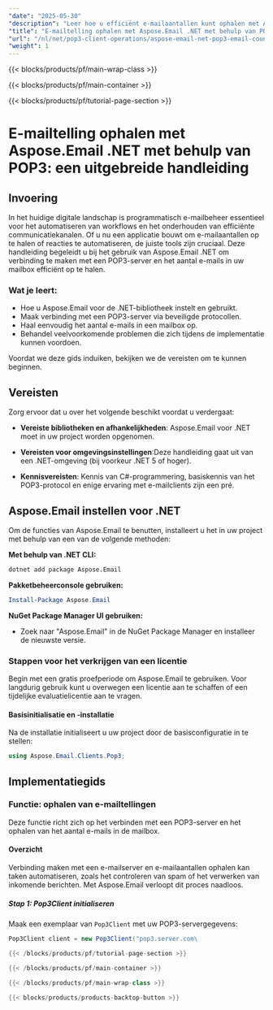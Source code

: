```yaml
---
"date": "2025-05-30"
"description": "Leer hoe u efficiënt e-mailaantallen kunt ophalen met Aspose.Email voor .NET en het POP3-protocol. Automatiseer workflows en stroomlijn uw e-mailbeheer."
"title": "E-mailtelling ophalen met Aspose.Email .NET met behulp van POP3&#58; een uitgebreide handleiding"
"url": "/nl/net/pop3-client-operations/aspose-email-net-pop3-email-count-retrieval/"
"weight": 1
---
```


{{< blocks/products/pf/main-wrap-class >}}

{{< blocks/products/pf/main-container >}}

{{< blocks/products/pf/tutorial-page-section >}}
# E-mailtelling ophalen met Aspose.Email .NET met behulp van POP3: een uitgebreide handleiding

## Invoering

In het huidige digitale landschap is programmatisch e-mailbeheer essentieel voor het automatiseren van workflows en het onderhouden van efficiënte communicatiekanalen. Of u nu een applicatie bouwt om e-mailaantallen op te halen of reacties te automatiseren, de juiste tools zijn cruciaal. Deze handleiding begeleidt u bij het gebruik van Aspose.Email .NET om verbinding te maken met een POP3-server en het aantal e-mails in uw mailbox efficiënt op te halen.

### Wat je leert:
- Hoe u Aspose.Email voor de .NET-bibliotheek instelt en gebruikt.
- Maak verbinding met een POP3-server via beveiligde protocollen.
- Haal eenvoudig het aantal e-mails in een mailbox op.
- Behandel veelvoorkomende problemen die zich tijdens de implementatie kunnen voordoen.

Voordat we deze gids induiken, bekijken we de vereisten om te kunnen beginnen.

## Vereisten

Zorg ervoor dat u over het volgende beschikt voordat u verdergaat:

- **Vereiste bibliotheken en afhankelijkheden**: Aspose.Email voor .NET moet in uw project worden opgenomen.
  
- **Vereisten voor omgevingsinstellingen**:Deze handleiding gaat uit van een .NET-omgeving (bij voorkeur .NET 5 of hoger).
  
- **Kennisvereisten**: Kennis van C#-programmering, basiskennis van het POP3-protocol en enige ervaring met e-mailclients zijn een pré.

## Aspose.Email instellen voor .NET

Om de functies van Aspose.Email te benutten, installeert u het in uw project met behulp van een van de volgende methoden:

**Met behulp van .NET CLI:**
```bash
dotnet add package Aspose.Email
```

**Pakketbeheerconsole gebruiken:**
```powershell
Install-Package Aspose.Email
```

**NuGet Package Manager UI gebruiken:**
- Zoek naar "Aspose.Email" in de NuGet Package Manager en installeer de nieuwste versie.

### Stappen voor het verkrijgen van een licentie

Begin met een gratis proefperiode om Aspose.Email te gebruiken. Voor langdurig gebruik kunt u overwegen een licentie aan te schaffen of een tijdelijke evaluatielicentie aan te vragen.

#### Basisinitialisatie en -installatie

Na de installatie initialiseert u uw project door de basisconfiguratie in te stellen:
```csharp
using Aspose.Email.Clients.Pop3;
```

## Implementatiegids

### Functie: ophalen van e-mailtellingen

Deze functie richt zich op het verbinden met een POP3-server en het ophalen van het aantal e-mails in de mailbox.

#### Overzicht

Verbinding maken met een e-mailserver en e-mailaantallen ophalen kan taken automatiseren, zoals het controleren van spam of het verwerken van inkomende berichten. Met Aspose.Email verloopt dit proces naadloos.

##### Stap 1: Pop3Client initialiseren
Maak een exemplaar van `Pop3Client` met uw POP3-servergegevens:
```csharp
Pop3Client client = new Pop3Client("pop3.server.com\

{{< /blocks/products/pf/tutorial-page-section >}}

{{< /blocks/products/pf/main-container >}}

{{< /blocks/products/pf/main-wrap-class >}}

{{< blocks/products/products-backtop-button >}}